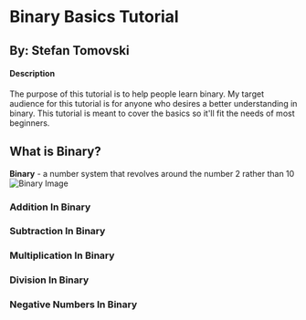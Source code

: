 # Binary Basics Tutorial
## By: Stefan Tomovski


#### Description
The purpose of this tutorial is to help people learn binary. My target audience for this tutorial is for anyone who desires a better understanding in binary. This tutorial is meant to cover the basics so it'll fit the needs of most beginners.


## What is Binary?
**Binary** - a number system that revolves around the number 2 rather than 10
![Binary Image](https://www.unm.edu/~tbeach/terms/images/base2.gif)

### Addition In Binary

### Subtraction In Binary

### Multiplication In Binary

### Division In Binary

### Negative Numbers In Binary
